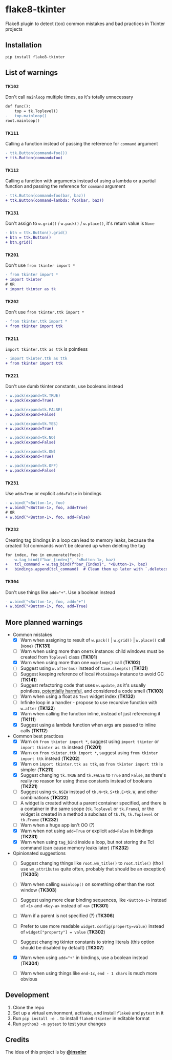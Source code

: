 # flake8-tkinter

Flake8 plugin to detect (too) common mistakes and bad practices in Tkinter projects

## Installation

```
pip install flake8-tkinter
```


## List of warnings


### `TK102`
Don't call `mainloop` multiple times, as it's totally unnecessary

```diff
def func():
    top = tk.Toplevel()
-   top.mainloop()
root.mainloop()
```

### `TK111`
Calling a function instead of passing the reference for `command` argument

```diff
- ttk.Button(command=foo())
+ ttk.Button(command=foo)
```

### `TK112`
Calling a function with arguments instead of using a lambda or a partial function and passing the reference for `command` argument

```diff
- ttk.Button(command=foo(bar, baz))
+ ttk.Button(command=lambda: foo(bar, baz))
```

### `TK131`
Don't assign to `w.grid()` / `w.pack()` / `w.place()`, it's return value is `None`

```diff
- btn = ttk.Button().grid()
+ btn = ttk.Button()
+ btn.grid()
```

### `TK201`
Don't use `from tkinter import *`

```diff
- from tkinter import *
+ import tkinter
# OR
+ import tkinter as tk
```

### `TK202`
Don't use `from tkinter.ttk import *`


```diff
- from tkinter.ttk import *
+ from tkinter import ttk
```

### `TK211`
`import tkinter.ttk as ttk` is pointless

```diff
- import tkinter.ttk as ttk
+ from tkinter import ttk
```

### `TK221`
Don't use dumb tkinter constants, use booleans instead

```diff
- w.pack(expand=tk.TRUE)
+ w.pack(expand=True)

- w.pack(expand=tk.FALSE)
+ w.pack(expand=False)

- w.pack(expand=tk.YES)
+ w.pack(expand=True)

- w.pack(expand=tk.NO)
+ w.pack(expand=False)

- w.pack(expand=tk.ON)
+ w.pack(expand=True)

- w.pack(expand=tk.OFF)
+ w.pack(expand=False)
```

### `TK231`
Use `add=True` or explicit `add=False` in bindings

```diff
- w.bind("<Button-1>, foo)
+ w.bind("<Button-1>, foo, add=True)
# OR
+ w.bind("<Button-1>, foo, add=False)
```

### `TK232`
Creating tag bindings in a loop can lead to memory leaks, because the created Tcl commands won't be cleaned up when deleting the tag

```diff
for index, foo in enumerate(foos):
-   w.tag_bind(f"bar_{index}", "<Button-1>, baz)
+   tcl_command = w.tag_bind(f"bar_{index}", "<Button-1>, baz)
+   bindings.append(tcl_command)  # Clean them up later with `.deletecommand()`
```

### `TK304`
Don't use things like `add="+"`. Use a boolean instead

```diff
- w.bind("<Button-1>, foo, add="+")
+ w.bind("<Button-1>, foo, add=True)
```

## More planned warnings

- Common mistakes
  - [x] Warn when assigning to result of `w.pack()` | `w.grid()` | `w.place()` call (`None`) (**TK131**)
  - [ ] Warn when using more than one`Tk` instance: child windows must be created from `Toplevel` class (**TK101**)
  - [x] Warn when using more than one `mainloop()` call (**TK102**)
  - [ ] Suggest using `w.after(ms)` instead of `time.sleep(s)` (**TK121**)
  - [ ] Suggest keeping reference of local `PhotoImage` instance to avoid GC (**TK141**)
  - [ ] Suggest refactoring code that uses `w.update`, as it's usually pointless, [potentially harmful](https://wiki.tcl-lang.org/page/Update+considered+harmful), and considered a code smell (**TK103**)
  - [ ] Warn when using a float as `Text` widget index (**TK132**)
  - [ ] Infinite loop in a handler - propose to use recursive function with `w.after` (**TK122**)
  - [x] Warn when calling the function inline, instead of just referencing it (**TK111**)
  - [x] Suggest using a lambda function when args are passed to inline calls (**TK112**)

- Common best practices
  - [x] Warn on `from tkinter import *`, suggest using `import tkinter` or `import tkinter as tk` instead (**TK201**)
  - [x] Warn on `from tkinter.ttk import *`, suggest using `from tkinter import ttk` instead (**TK202**)
  - [x] Warn on `import tkinter.ttk as ttk`, as `from tkinter import ttk` is simpler (**TK211**)
  - [x] Suggest changing `tk.TRUE` and `tk.FALSE` to `True` and `False`, as there's really no reason for using these constants instead of booleans (**TK221**)
  - [ ] Suggest using `tk.NSEW` instead of `tk.N+tk.S+tk.E+tk.W`, and other combinations (**TK222**)
  - [ ] A widget is created without a parent container specified, and there is a container in the same scope (`tk.Toplevel` or `tk.Frame`), or the widget is created in a method a subclass of `tk.Tk`, `tk.Toplevel` or `tk.Frame` (**TK232**)
  - [ ] Warn when a huge app isn't OO (?)
  - [x] Warn when not using `add=True` or explicit `add=False` in bindings (**TK231**)
  - [x] Warn when using `tag_bind` inside a loop, but not storing the Tcl command (can cause memory leaks later) (**TK232**)

- Opinionated suggestions
  - [ ] Suggest changing things like `root.wm_title()` to `root.title()` (tho I use `wm_attributes` quite often, probably that should be an exception) (**TK305**)
  - [ ] Warn when calling `mainloop()` on something other than the root window  (**TK303**)
  - [ ] Suggest using more clear binding sequences, like `<Button-1>` instead of `<1>` and `<Key-a>` instead of `<a>` (**TK301**)
  - [ ] Warn if a parent is not specified (?) (**TK306**)
  - [ ] Prefer to use more readable `widget.config(property=value)` instead of `widget["property"] = value` (**TK302**)
  - [ ] Suggest changing tkinter constants to string literals (this option should be disabled by default) (**TK307**)
  - [x] Warn when using `add="+"` in bindings, use a boolean instead (**TK304**)
  - [ ] Warn when using things like `end-1c`, `end - 1 chars` is much more obvious


## Development
1. Clone the repo
2. Set up a virtual environment, activate, and install `flake8` and `pytest` in it
3. Run `pip install -e .` to install `flake8-tkinter` in editable format
4. Run `python3 -m pytest` to test your changes


## Credits
The idea of this project is by [**@insolor**](https://github.com/insolor)
